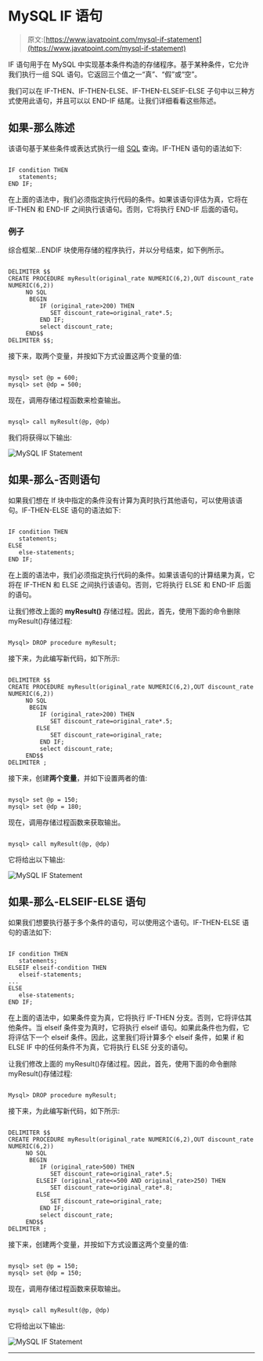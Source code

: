 # MySQL IF 语句

> 原文:[https://www.javatpoint.com/mysql-if-statement](https://www.javatpoint.com/mysql-if-statement)

IF 语句用于在 MySQL 中实现基本条件构造的存储程序。基于某种条件，它允许我们执行一组 SQL 语句。它返回三个值之一“真”、“假”或“空”。

我们可以在 IF-THEN、IF-THEN-ELSE、IF-THEN-ELSEIF-ELSE 子句中以三种方式使用此语句，并且可以以 END-IF 结尾。让我们详细看看这些陈述。

## 如果-那么陈述

该语句基于某些条件或表达式执行一组 [SQL](https://www.javatpoint.com/sql-tutorial) 查询。IF-THEN 语句的语法如下:

```

IF condition THEN 
   statements;
END IF;

```

在上面的语法中，我们必须指定执行代码的条件。如果该语句评估为真，它将在 IF-THEN 和 END-IF 之间执行该语句。否则，它将执行 END-IF 后面的语句。

### 例子

综合框架...ENDIF 块使用存储的程序执行，并以分号结束，如下例所示。

```

DELIMITER $$
CREATE PROCEDURE myResult(original_rate NUMERIC(6,2),OUT discount_rate NUMERIC(6,2))
     NO SQL
      BEGIN
         IF (original_rate>200) THEN
            SET discount_rate=original_rate*.5;
         END IF;
	     select discount_rate;
     END$$
DELIMITER $$;

```

接下来，取两个变量，并按如下方式设置这两个变量的值:

```

mysql> set @p = 600;
mysql> set @dp = 500;

```

现在，调用存储过程函数来检查输出。

```

mysql> call myResult(@p, @dp)

```

我们将获得以下输出:

![MySQL IF Statement](../Images/4b5cce96fa3a791f530ecfdf7dd49f8a.png)

## 如果-那么-否则语句

如果我们想在 If 块中指定的条件没有计算为真时执行其他语句，可以使用该语句。IF-THEN-ELSE 语句的语法如下:

```

IF condition THEN
   statements;
ELSE
   else-statements;
END IF;

```

在上面的语法中，我们必须指定执行代码的条件。如果该语句的计算结果为真，它将在 IF-THEN 和 ELSE 之间执行该语句。否则，它将执行 ELSE 和 END-IF 后面的语句。

让我们修改上面的 **myResult()** 存储过程。因此，首先，使用下面的命令删除 myResult()存储过程:

```

Mysql> DROP procedure myResult;

```

接下来，为此编写新代码，如下所示:

```

DELIMITER $$
CREATE PROCEDURE myResult(original_rate NUMERIC(6,2),OUT discount_rate NUMERIC(6,2))
     NO SQL
      BEGIN
         IF (original_rate>200) THEN
            SET discount_rate=original_rate*.5;
		ELSE
            SET discount_rate=original_rate;
         END IF;
	     select discount_rate;
     END$$
DELIMITER ;

```

接下来，创建**两个变量**，并如下设置两者的值:

```

mysql> set @p = 150;
mysql> set @dp = 180;

```

现在，调用存储过程函数来获取输出。

```

mysql> call myResult(@p, @dp)

```

它将给出以下输出:

![MySQL IF Statement](../Images/23b144346607353ab4d708f24025d3ce.png)

## 如果-那么-ELSEIF-ELSE 语句

如果我们想要执行基于多个条件的语句，可以使用这个语句。IF-THEN-ELSE 语句的语法如下:

```

IF condition THEN
   statements;
ELSEIF elseif-condition THEN
   elseif-statements;
...
ELSE
   else-statements;
END IF;

```

在上面的语法中，如果条件变为真，它将执行 IF-THEN 分支。否则，它将评估其他条件。当 elseif 条件变为真时，它将执行 elseif 语句。如果此条件也为假，它将评估下一个 elseif 条件。因此，这里我们将计算多个 elseif 条件，如果 if 和 ELSE IF 中的任何条件不为真，它将执行 ELSE 分支的语句。

让我们修改上面的 myResult()存储过程。因此，首先，使用下面的命令删除 myResult()存储过程:

```

Mysql> DROP procedure myResult;

```

接下来，为此编写新代码，如下所示:

```

DELIMITER $$
CREATE PROCEDURE myResult(original_rate NUMERIC(6,2),OUT discount_rate NUMERIC(6,2))
     NO SQL
      BEGIN
         IF (original_rate>500) THEN
            SET discount_rate=original_rate*.5;
		ELSEIF (original_rate<=500 AND original_rate>250) THEN
            SET discount_rate=original_rate*.8;
		ELSE
            SET discount_rate=original_rate;
         END IF;
	     select discount_rate;
     END$$
DELIMITER ;

```

接下来，创建两个变量，并按如下方式设置这两个变量的值:

```

mysql> set @p = 150;
mysql> set @dp = 150;

```

现在，调用存储过程函数来获取输出。

```

mysql> call myResult(@p, @dp)

```

它将给出以下输出:

![MySQL IF Statement](../Images/709e080141db062b88fc20e2ee00d120.png)

* * *